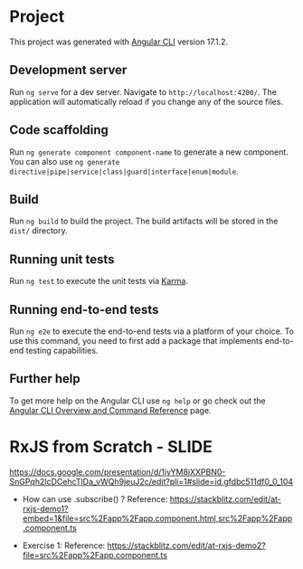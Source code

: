 # Project

This project was generated with [Angular CLI](https://github.com/angular/angular-cli) version 17.1.2.

## Development server

Run `ng serve` for a dev server. Navigate to `http://localhost:4200/`. The application will automatically reload if you change any of the source files.

## Code scaffolding

Run `ng generate component component-name` to generate a new component. You can also use `ng generate directive|pipe|service|class|guard|interface|enum|module`.

## Build

Run `ng build` to build the project. The build artifacts will be stored in the `dist/` directory.

## Running unit tests

Run `ng test` to execute the unit tests via [Karma](https://karma-runner.github.io).

## Running end-to-end tests

Run `ng e2e` to execute the end-to-end tests via a platform of your choice. To use this command, you need to first add a package that implements end-to-end testing capabilities.

## Further help

To get more help on the Angular CLI use `ng help` or go check out the [Angular CLI Overview and Command Reference](https://angular.io/cli) page.


# RxJS from Scratch - SLIDE
https://docs.google.com/presentation/d/1jvYM8jXXPBN0-SnGPqh2IcDCehcTlDa_vWQh9jeuJ2c/edit?pli=1#slide=id.gfdbc511df0_0_104

- How can use .subscribe() ?
Reference: https://stackblitz.com/edit/at-rxjs-demo1?embed=1&file=src%2Fapp%2Fapp.component.html,src%2Fapp%2Fapp.component.ts

- Exercise 1: 
Reference: https://stackblitz.com/edit/at-rxjs-demo2?file=src%2Fapp%2Fapp.component.ts
